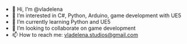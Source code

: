 - 👋 Hi, I’m @vladelena
- 👀 I’m interested in C#, Python, Arduino, game development with UE5
- 🌱 I’m currently learning Python and UE5
- 💞️ I’m looking to collaborate on game development
- 📫 How to reach me: vladelena.studios@gmail.com

<!---
vladelena/vladelena is a ✨ special ✨ repository because its `README.md` (this file) appears on your GitHub profile.
You can click the Preview link to take a look at your changes.
--->
